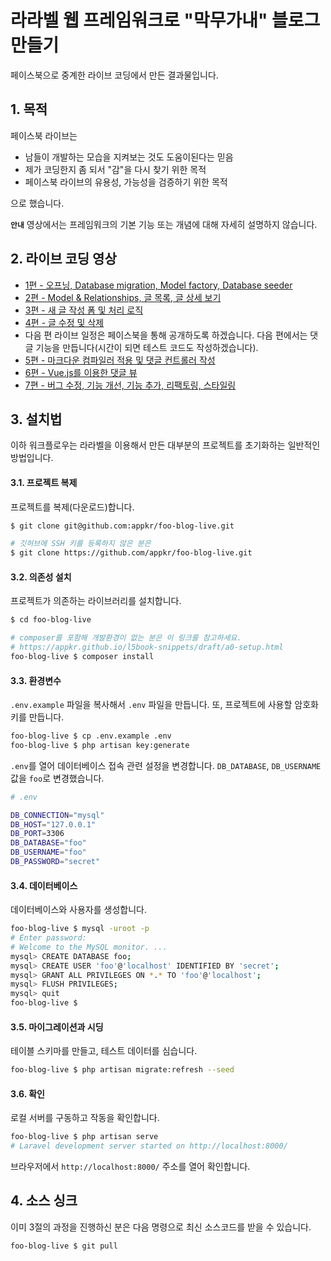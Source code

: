 # 라라벨 웹 프레임워크로 "막무가내" 블로그 만들기

페이스북으로 중계한 라이브 코딩에서 만든 결과물입니다.

## 1. 목적

페이스북 라이브는

-   남들이 개발하는 모습을 지켜보는 것도 도움이된다는 믿음
-   제가 코딩한지 좀 되서 "감"을 다시 찾기 위한 목적
-   페이스북 라이브의 유용성, 가능성을 검증하기 위한 목적

으로 했습니다.

**`안내`** 영상에서는 프레임워크의 기본 기능 또는 개념에 대해 자세히 설명하지 않습니다.

## 2. 라이브 코딩 영상

-   [1편 - 오프닝, Database migration, Model factory, Database seeder](https://www.facebook.com/juwonkimatmedotcom/videos/10202001156626674/)
-   [2편 - Model & Relationships, 글 목록, 글 상세 보기](https://www.facebook.com/juwonkimatmedotcom/videos/10202001339431244/)
-   [3편 - 새 글 작성 폼 및 처리 로직](https://www.facebook.com/juwonkimatmedotcom/videos/10202008678054705/)
-   [4편 - 글 수정 및 삭제](https://www.facebook.com/juwonkimatmedotcom/videos/10202009028823474/)
-   다음 편 라이브 일정은 페이스북을 통해 공개하도록 하겠습니다. 다음 편에서는 댓글 기능을 만듭니다(시간이 되면 테스트 코드도 작성하겠습니다).
-   [5편 - 마크다운 컴파일러 적용 및 댓글 컨트롤러 작성](https://www.facebook.com/juwonkimatmedotcom/videos/10202016151401534/)
-   [6편 - Vue.js를 이용한 댓글 뷰](https://www.facebook.com/juwonkimatmedotcom/videos/10202016604092851/)
-   [7편 - 버그 수정, 기능 개선, 기능 추가, 리팩토링, 스타일링](https://www.facebook.com/juwonkimatmedotcom/videos/10202027493085069/)

## 3. 설치법

이하 워크플로우는 라라벨을 이용해서 만든 대부분의 프로젝트를 초기화하는 일반적인 방법입니다.

#### 3.1. 프로젝트 복제

프로젝트를 복제(다운로드)합니다.

```sh
$ git clone git@github.com:appkr/foo-blog-live.git

# 깃허브에 SSH 키를 등록하지 않은 분은
$ git clone https://github.com/appkr/foo-blog-live.git
```

#### 3.2. 의존성 설치

프로젝트가 의존하는 라이브러리를 설치합니다.

```sh
$ cd foo-blog-live

# composer를 포함해 개발환경이 없는 분은 이 링크를 참고하세요.
# https://appkr.github.io/l5book-snippets/draft/a0-setup.html
foo-blog-live $ composer install
```

#### 3.3. 환경변수

`.env.example` 파일을 복사해서 `.env` 파일을 만듭니다. 또, 프로젝트에 사용할 암호화 키를 만듭니다.

```sh
foo-blog-live $ cp .env.example .env
foo-blog-live $ php artisan key:generate
```

`.env`를 열어 데이터베이스 접속 관련 설정을 변경합니다. `DB_DATABASE`, `DB_USERNAME` 값을 `foo`로 변경했습니다.

```sh
# .env

DB_CONNECTION="mysql"
DB_HOST="127.0.0.1"
DB_PORT=3306
DB_DATABASE="foo"
DB_USERNAME="foo"
DB_PASSWORD="secret"
```

#### 3.4. 데이터베이스

데이터베이스와 사용자를 생성합니다.

```sh
foo-blog-live $ mysql -uroot -p
# Enter password:
# Welcome to the MySQL monitor. ...
mysql> CREATE DATABASE foo;
mysql> CREATE USER 'foo'@'localhost' IDENTIFIED BY 'secret';
mysql> GRANT ALL PRIVILEGES ON *.* TO 'foo'@'localhost';
mysql> FLUSH PRIVILEGES;
mysql> quit
foo-blog-live $
```

#### 3.5. 마이그레이션과 시딩

테이블 스키마를 만들고, 테스트 데이터를 심습니다.

```sh
foo-blog-live $ php artisan migrate:refresh --seed
```

#### 3.6. 확인

로컬 서버를 구동하고 작동을 확인합니다.

```sh
foo-blog-live $ php artisan serve
# Laravel development server started on http://localhost:8000/
```

브라우저에서 `http://localhost:8000/` 주소를 열어 확인합니다.

## 4. 소스 싱크

이미 3절의 과정을 진행하신 분은 다음 명령으로 최신 소스코드를 받을 수 있습니다.

```sh
foo-blog-live $ git pull
```

